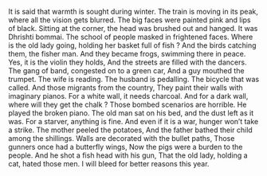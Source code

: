 It is said that warmth is sought during winter.
The train is moving in its peak, where all the vision gets blurred. 
The big faces were painted pink and lips of black. 
Sitting at the corner, the head was brushed out and hanged. 
It was Dhrishti bommai. 
The school of people masked in frightened faces. 
Where is the old lady going, holding her basket full of fish ? 
And the birds catching them, the fisher man. 
And they became frogs, swimming there in peace. 
Yes, it is the violin they holds, 
And the streets are filled with the dancers.
The gang of band, congested on to a green car, 
And a guy mouthed the trumpet. 
The wife is reading. 
The husband is pedalling. 
The bicycle that was called. 
And those migrants from the country,
They paint their walls with imaginary pianos.
For a white wall, it needs charcoal. 
And for a dark wall, where will they get the chalk ?
Those bombed scenarios are horrible. 
He played the broken piano. 
The old man sat on his bed, and the dust left as it was. 
For a starver, anything is fine.
And even if it is a war, hunger won’t take a strike. 
The mother peeled the potatoes, 
And the father bathed their child among the shillings. 
Walls are decorated with the bullet paths, 
Those gunners once had a butterfly wings, 
Now the pigs were a burden to the people.
And he shot a fish head with his gun, 
That the old lady, holding a cat, hated those men. 
I will bleed for better reasons this year.